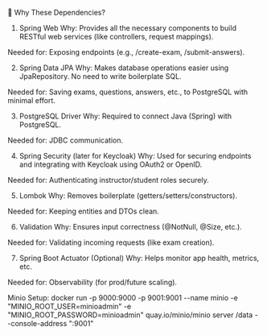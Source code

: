 🔧 Why These Dependencies?
1. Spring Web
Why: Provides all the necessary components to build RESTful web services (like controllers, request mappings).

Needed for: Exposing endpoints (e.g., /create-exam, /submit-answers).

2. Spring Data JPA
Why: Makes database operations easier using JpaRepository. No need to write boilerplate SQL.

Needed for: Saving exams, questions, answers, etc., to PostgreSQL with minimal effort.

3. PostgreSQL Driver
Why: Required to connect Java (Spring) with PostgreSQL.

Needed for: JDBC communication.

4. Spring Security (later for Keycloak)
Why: Used for securing endpoints and integrating with Keycloak using OAuth2 or OpenID.

Needed for: Authenticating instructor/student roles securely.

5. Lombok
Why: Removes boilerplate (getters/setters/constructors).

Needed for: Keeping entities and DTOs clean.

6. Validation
Why: Ensures input correctness (@NotNull, @Size, etc.).

Needed for: Validating incoming requests (like exam creation).

7. Spring Boot Actuator (Optional)
Why: Helps monitor app health, metrics, etc.

Needed for: Observability (for prod/future scaling).

<!--
Inserting users: Two users (Instructor and Student) are added to the users table.

Inserting exams: Two exams, "Math Exam" and "History Exam", are added to the exam table.

Inserting questions: Two questions are added: one MCQ for the Math exam and one Subjective question for the History exam.

Inserting options: Multiple choice options are added for the MCQ question.

Inserting mark schemes: Mark schemes for different difficulty levels are added for the Math exam.

**Inserting assigned exams for students


 -->


Minio Setup:
docker run -p 9000:9000 -p 9001:9001 --name minio -e "MINIO_ROOT_USER=minioadmin" -e "MINIO_ROOT_PASSWORD=minioadmin" quay.io/minio/minio server /data --console-address ":9001"
